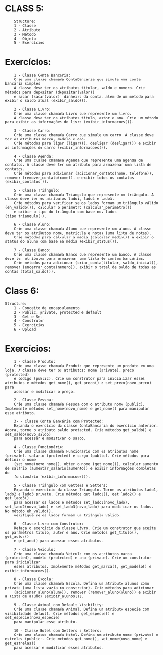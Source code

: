 # CLASS 5:
        Structure:
        1 - Classe
        2 - Atributo
        3 - Método
        4 - Objeto
        5 - Exercícios


# Exercícios:
        1 - Classe Conta Bancária:
        Crie uma classe chamada ContaBancaria que simule uma conta bancária simples.
        A classe deve ter os atributos titular, saldo e numero. Crie métodos para depositar (depositar(valor))
        e sacar (sacar(valor)) dinheiro da conta, além de um método para exibir o saldo atual (exibir_saldo()).

        2 - Classe Livro:
        Crie uma classe chamada Livro que represente um livro.
        A classe deve ter os atributos titulo, autor e ano. Crie um método para exibir as informações do livro (exibir_informacoes()).

        3 - Classe Carro:
        Crie uma classe chamada Carro que simule um carro. A classe deve ter os atributos marca, modelo e ano.
        Crie métodos para ligar (ligar()), desligar (desligar()) e exibir as informações do carro (exibir_informacoes()).

        4 - Classe Agenda:
        Crie uma classe chamada Agenda que represente uma agenda de contatos. A classe deve ter um atributo para armazenar uma lista de contatos.
        Crie métodos para adicionar (adicionar_contato(nome, telefone)), remover (remover_contato(nome)), e exibir todos os contatos (exibir_contatos()).

        5 - Classe Triângulo:
        Crie uma classe chamada Triangulo que represente um triângulo. A classe deve ter os atributos lado1, lado2 e lado3.
        Crie métodos para verificar se os lados formam um triângulo válido (eh_valido()), calcular o perímetro (calcular_perimetro())
        e exibir o tipo do triângulo com base nos lados (tipo_triangulo()).

        6 - Classe Aluno:
        Crie uma classe chamada Aluno que represente um aluno. A classe deve ter os atributos nome, matricula e notas (uma lista de notas).
        Crie métodos para calcular a média (calcular_media()) e exibir o status do aluno com base na média (exibir_status()).

        7 - Classe Banco:
        Crie uma classe chamada Banco que represente um banco. A classe deve ter atributos para armazenar uma lista de contas bancárias.
        Crie métodos para adicionar (criar_conta(titular, saldo_inicial)), remover (encerrar_conta(numero)), exibir o total de saldo de todas as contas (total_saldo()).


# Class 6:
	Structure:
        1 - Conceito de encapsulamento
        2 - Public, private, protected e default
        3 - Get e Set
        4 - Construtor
        5 - Exercícios
        6 - Upload

# Exercícios:
        1 - Classe Produto:
        Crie uma classe chamada Produto que represente um produto em uma loja. A classe deve ter os atributos: nome (private), preco (protected)
        e codigo (public). Crie um construtor para inicializar esses atributos e métodos get_nome(), get_preco() e set_preco(novo_preco) para
        acessar e modificar o preço.

        2 - Classe Pessoa:
        Crie uma classe chamada Pessoa com o atributo nome (public). Implemente métodos set_nome(novo_nome) e get_nome() para manipular esse atributo.

        3- - Classe Conta Bancária com Protected:
        Expanda o exercício da classe ContaBancaria do exercício anterior. Agora, torne o atributo saldo protected. Crie métodos get_saldo() e set_saldo(novo_saldo)
        para acessar e modificar o saldo.

        4 - Classe Funcionário:
        Crie uma classe chamada Funcionario com os atributos nome (private), salario (protected) e cargo (public). Crie métodos para definir o nome
        (set_nome(novo_nome)), obter o nome (get_nome()), calcular aumento de salário (aumentar_salario(aumento)) e exibir informações completas do
        funcionário (exibir_informacoes()).

        5 - Classe Triângulo com Getters e Setters:
        Expanda o exercício da classe Triangulo. Torne os atributos lado1, lado2 e lado3 private. Crie métodos get_lado1(), get_lado2() e get_lado3()
        para acessar os lados e métodos set_lado1(novo_lado), set_lado2(novo_lado) e set_lado3(novo_lado) para modificar os lados. No método eh_valido(),
        verifique se os lados formam um triângulo válido.

        6 - Classe Livro com Construtor:
        Refaça o exercício da classe Livro. Crie um construtor que aceite os parâmetros titulo, autor e ano. Crie métodos get_titulo(), get_autor()
        e get_ano() para acessar esses atributos.

        7 - Classe Veículo:
        Crie uma classe chamada Veiculo com os atributos marca (protected), modelo (protected) e ano (private). Crie um construtor para inicializar 
        esses atributos. Implemente métodos get_marca(), get_modelo() e exibir_informacoes().

        8 - Classe Escola:
        Crie uma classe chamada Escola. Defina um atributo alunos como private (uma lista vazia no construtor). Crie métodos para adicionar
        (adicionar_aluno(aluno)), remover (remover_aluno(aluno)) e exibir a lista de alunos (exibir_alunos()).

        9 - Classe Animal com Default Visibility:
        Crie uma classe chamada Animal. Defina um atributo especie com visibilidade default. Crie métodos get_especie() e set_especie(nova_especie)
        para manipular esse atributo.

        10 - Classe Hotel com Getters e Setters:
        Crie uma classe chamada Hotel. Defina um atributo nome (private) e estrelas (public). Crie métodos get_nome(), set_nome(novo_nome) e get_estrelas()
        para acessar e modificar esses atributos.
